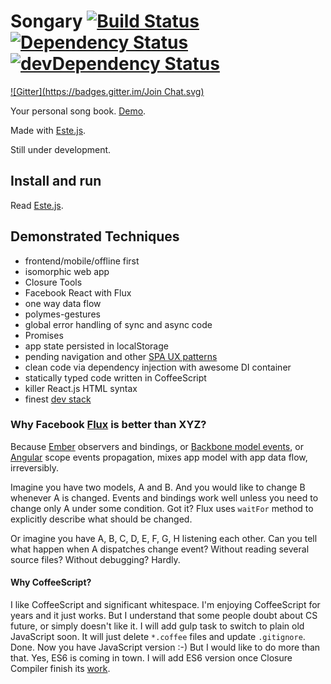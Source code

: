 # Songary [![Build Status](https://secure.travis-ci.org/steida/songary.png?branch=master)](http://travis-ci.org/steida/songary) [![Dependency Status](https://david-dm.org/steida/songary.png)](https://david-dm.org/steida/songary) [![devDependency Status](https://david-dm.org/steida/songary/dev-status.png)](https://david-dm.org/steida/songary#info=devDependencies)
[![Gitter](https://badges.gitter.im/Join Chat.svg)](https://gitter.im/steida/songary?utm_source=badge&utm_medium=badge&utm_campaign=pr-badge&utm_content=badge)

Your personal song book. [Demo](http://songary.jit.su/).

Made with [Este.js](https://github.com/steida/este).

Still under development.

## Install and run

Read [Este.js](https://github.com/steida/este).

## Demonstrated Techniques
  - frontend/mobile/offline first
  - isomorphic web app
  - Closure Tools
  - Facebook React with Flux
  - one way data flow
  - polymes-gestures
  - global error handling of sync and async code
  - Promises
  - app state persisted in localStorage
  - pending navigation and other [SPA UX patterns](https://medium.com/joys-of-javascript/beyond-pushstate-building-single-page-applications-4353246f4480)
  - clean code via dependency injection with awesome DI container
  - statically typed code written in CoffeeScript
  - killer React.js HTML syntax
  - finest [dev stack](https://github.com/steida/gulp-este)

### Why Facebook [Flux](http://facebook.github.io/flux/) is better than XYZ?

Because [Ember](http://emberjs.com) observers and bindings, or [Backbone model events](http://backbonejs.org/#Events), or [Angular](https:angularjs.org) scope events propagation, mixes app model with app data flow, irreversibly.

Imagine you have two models, A and B. And you would like to change B whenever A is changed. Events and bindings work well unless you need to change only A under some condition. Got it? Flux uses `waitFor` method to explicitly describe what should be changed.

Or imagine you have A, B, C, D, E, F, G, H listening each other. Can you tell what happen when A dispatches change event? Without reading several source files? Without debugging? Hardly.

#### Why CoffeeScript?

I like CoffeeScript and significant whitespace. I'm enjoying CoffeeScript for years and it just works. But I understand that some people doubt about CS future, or simply doesn't like it. I will add gulp task to switch to plain old JavaScript soon. It will just delete `*.coffee` files and update `.gitignore`. Done. Now you have JavaScript version :-) But I would like to do more than that. Yes, ES6 is coming in town. I will add ES6 version once Closure Compiler finish its [work](https://github.com/google/closure-compiler/wiki/ECMAScript6).
